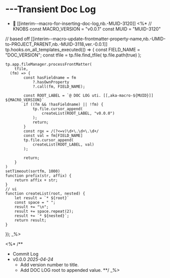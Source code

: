 
# ---Transient Doc Log

- 🔗 [[interim--macro-for-inserting-doc-log,nb.-MUID-3120]]
<%*
// KNOBS
const MACRO_VERSION = "v0.0.1"
const MUID = "MUID-3120"

// based off [[interim--macro-update-frontmatter-property-name,nb.-UMID-to-PROJECT_PARENT,nb.-MUID-3118,ver.-0.0.1]]
tp.hooks.on_all_templates_executed(() => {
  const FIELD_NAME = "DOC_VERSION";
  const tfile = tp.file.find_tfile(
    tp.file.path(true)
  );
  
	tp.app.fileManager.processFrontMatter(
		tfile, 
	  (fm) => {
			const hasFieldname = fm
				?.hasOwnProperty
				?.call(fm, FIELD_NAME);

			const ROOT_LABEL = `@ DOC LOG uti. [[,aka-macro-${MUID}]] ${MACRO_VERSION}`
			if ((fm && !hasFieldname) || !fm) {
				tp.file.cursor_append(
					createList(ROOT_LABEL, "v0.0.0")
				);
				return;
			}
			const rgx = /(?<=v)\d+\.\d+\.\d+/
			const val = fm[FIELD_NAME]
			tp.file.cursor_append(
				createList(ROOT_LABEL, val)
			);

			return;
		}
	)
	setTimeout(sortfm, 1000)
	function prefix(str, affix) {
		return affix + str;
	}
	// ui
	function createList(root, nested) {
		let result = `* ${root}`
		const space = " ";
		result += "\n";
		result += space.repeat(2);
		result += `* ${nested}`;
		return result;
	}
});
_%>

<%* /**
* Commit Log
* v0.0.0 *2025-04-24*
	* Add version number to title.
	* Add DOC LOG root to appended value.
**/ _%>
